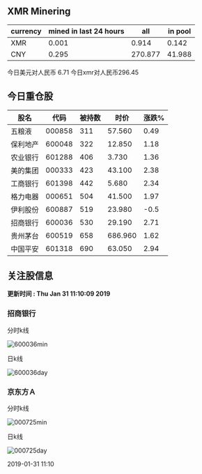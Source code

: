 ## XMR Minering

|currency|mined in last 24 hours|all|in pool|
|---|---|---|---|
|XMR|0.001|0.914|0.142|
|CNY|0.295|270.877|41.988|

今日美元对人民币 6.71	今日xmr对人民币296.45


## 今日重仓股 

|股名|代码|被持数|时价|涨跌%|
|---|---|---|---|---|
|五粮液|000858|311|57.560|0.49|
|保利地产|600048|322|12.850|1.18|
|农业银行|601288|406|3.730|1.36|
|美的集团|000333|423|43.100|2.38|
|工商银行|601398|442|5.680|2.34|
|格力电器|000651|504|41.500|1.97|
|伊利股份|600887|519|23.980|-0.5|
|招商银行|600036|530|29.190|2.71|
|贵州茅台|600519|658|686.960|1.62|
|中国平安|601318|690|63.050|2.94|

## 关注股信息
**更新时间 : Thu Jan 31 11:10:09 2019**
### 招商银行 
分时k线

![600036min](http://image.sinajs.cn/newchart/min/n/sh600036.gif)

日k线

![600036day](http://image.sinajs.cn/newchart/daily/n/sh600036.gif)

### 京东方Ａ 
分时k线

![000725min](http://image.sinajs.cn/newchart/min/n/sz000725.gif)

日k线

![000725day](http://image.sinajs.cn/newchart/daily/n/sz000725.gif)

2019-01-31 11:10